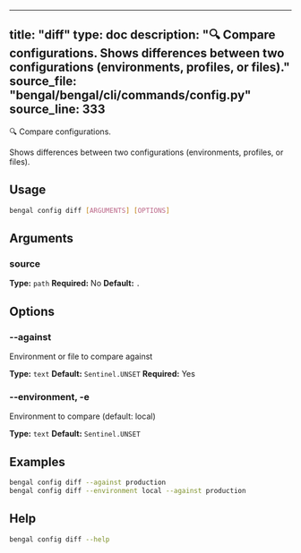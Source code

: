 
---
title: "diff"
type: doc
description: "🔍 Compare configurations.  Shows differences between two configurations (environments, profiles, or files)."
source_file: "bengal/bengal/cli/commands/config.py"
source_line: 333
---

🔍 Compare configurations.

Shows differences between two configurations (environments, profiles, or files).


## Usage

```bash
bengal config diff [ARGUMENTS] [OPTIONS]
```

## Arguments

### source

**Type:** `path`
**Required:** No
**Default:** `.`


## Options

### --against

Environment or file to compare against

**Type:** `text`
**Default:** `Sentinel.UNSET`
**Required:** Yes

### --environment, -e

Environment to compare (default: local)

**Type:** `text`
**Default:** `Sentinel.UNSET`



## Examples

```bash
bengal config diff --against production
bengal config diff --environment local --against production
```



## Help

```bash
bengal config diff --help
```
